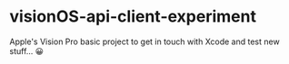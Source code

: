 # visionOS-api-client-experiment
Apple's Vision Pro basic project to get in touch with Xcode and test new stuff... 😀

